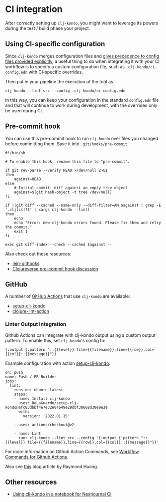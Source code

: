 # CI integration

After correctly setting up `clj-kondo`, you might want to leverage its powers during the test / build phase your project.

## Using CI-specific configuration

Since `clj-kondo` merges configuration files and [gives precedence to config files provided explicitly](config.md), a useful thing to do when integrating it with your CI workflow is to specify a custom configuration file, such as `.clj-kondo/ci-config.edn` with CI-specific overrides.

Then put in your pipeline the execution of the tool as

```
clj-kondo --lint src --config .clj-kondo/ci-config.edn
```

In this way, you can keep your configuration in the standard `config.edn` file and that will continue to work during development, with the overrides only be used during CI.

## Pre-commit hook

You can use this pre-commit hook to run `clj-kondo` over files you changed before
committing them. Save it into `.git/hooks/pre-commit`.

``` shell
#!/bin/sh

# To enable this hook, rename this file to "pre-commit".

if git rev-parse --verify HEAD >/dev/null 2>&1
then
    against=HEAD
else
    # Initial commit: diff against an empty tree object
    against=$(git hash-object -t tree /dev/null)
fi

if !(git diff --cached --name-only --diff-filter=AM $against | grep -E '.clj[cs]?$' | xargs clj-kondo --lint)
then
    echo
    echo "Error: new clj-kondo errors found. Please fix them and retry the commit."
    exit 1
fi

exec git diff-index --check --cached $against --
```

Also check out these resources:

- [lein-githooks](https://github.com/gmorpheme/lein-githooks)
- [Clojureverse pre-commit hook discussion](https://clojureverse.org/t/what-is-the-preferred-way-to-add-a-pre-commit-hook-to-re-frame-project/5305/4)

## GitHub

A number of [GitHub Actions](https://github.com/features/actions) that use `clj-kondo` are available:

- [setup-clj-kondo](https://github.com/marketplace/actions/setup-clj-kondo)
- [clojure-lint-action](https://github.com/marketplace/actions/clj-kondo-checks)

### Linter Output Integration

Github Actions can integrate with clj-kondo output using a custom output pattern. To enable this, set `clj-kondo`'s config to: 

``` edn
{:output {:pattern "::{{level}} file={{filename}},line={{row}},col={{col}}::{{message}}"}}
```

Example configuration with action [setup-clj-kondo](https://github.com/marketplace/actions/setup-clj-kondo):

```
on: push
name: Push / PR Builder
jobs:
  lint:
    runs-on: ubuntu-latest
    steps:
    - name: Install clj-kondo
      uses: DeLaGuardo/setup-clj-kondo@afc83dbbf4e7e32e04649e29dbf30668d30e9e3e
      with:
        version: '2022.01.15'

    - uses: actions/checkout@v2

    - name: Lint
      run: clj-kondo --lint src --config '{:output {:pattern "::{{level}} file={{filename}},line={{row}},col={{col}}::{{message}}"}}'
```

For more information on Github Action Commands, see [Workflow Commands for Github Actions](https://help.github.com/en/actions/reference/workflow-commands-for-github-actions#setting-a-warning-message).

Also see
[this](https://rymndhng.github.io/2020/04/03/Integrate-clj-kondo-with-Github-Actions/)
blog article by Raymond Huang.

## Other resources
- [Using clj-kondo in a notebook for Nextjournal CI](https://nextjournal.com/blog/ci)
